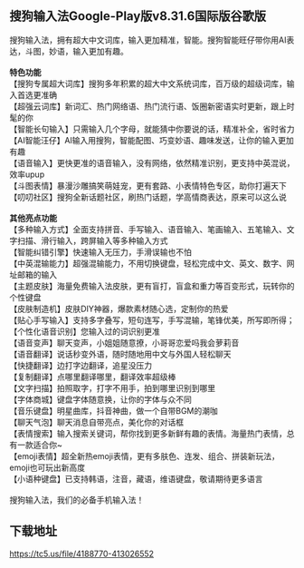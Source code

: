 ## 搜狗输入法Google-Play版v8.31.6国际版谷歌版
搜狗输入法，拥有超大中文词库，输入更加精准，智能。搜狗智能旺仔带你用AI表达，斗图，妙语，输入更加有趣。 <br> <br>******特色功能****** <br>【搜狗专属超大词库】搜狗多年积累的超大中文系统词库，百万级的超级词库，输入首选更准确 <br>【超强云词库】新词汇、热门网络语、热门流行语、饭圈新密语实时更新，跟上时髦的你 <br>【智能长句输入】只需输入几个字母，就能猜中你要说的话，精准补全，省时省力 <br>【AI智能汪仔】AI输入用搜狗，智能配图、巧变妙语、趣味发送，让你的输入更加有趣 <br>【语音输入】更快更准的语音输入，没有网络，依然精准识别，更支持中英混说，效率upup <br>【斗图表情】暴漫沙雕搞笑萌娃宠，更有套路、小表情特色专区，助你打遍天下 <br>【叨叨社区】搜狗全新话题社区，刷热门话题，学高情商表达，原来可以这么说 <br> <br>******其他亮点功能****** <br>【多种输入方式】全面支持拼音、手写输入、语音输入、笔画输入、五笔输入、文字扫描、滑行输入，跨屏输入等多种输入方式 <br>【智能纠错引擎】快速输入无压力，手滑误输也不怕 <br>【中英混输能力】超强混输能力，不用切换键盘，轻松完成中文、英文、数字、网址邮箱的输入 <br>【主题皮肤】海量免费输入法皮肤，更有盲打，盲盒和重力等百变形式，玩转你的个性键盘 <br>【皮肤制造机】皮肤DIY神器，爆款素材随心选，定制你的热爱 <br>【贴心手写输入】支持多字叠写，短句连写，手写混输，笔锋优美，所写即所得； <br>【个性化语音识别】您输入过的词识别更准 <br>【语音变声】聊天变声，小姐姐随意撩，小哥哥恋爱吗我会萝莉音 <br>【语音翻译】说话秒变外语，随时随地用中文与外国人轻松聊天 <br>【快捷翻译】边打字边翻译，追星没压力 <br>【复制翻译】点哪里翻译哪里，翻译效率超级棒 <br>【文字扫描】拍照取字，打字不用手，拍到哪里识别到哪里 <br>【字体商城】键盘字体随意换，让你的字体与众不同 <br>【音乐键盘】明星曲库，抖音神曲，做一个自带BGM的潮咖 <br>【聊天气泡】聊天消息自带亮点，美化你的对话框 <br>【表情搜索】输入搜索关键词，帮你找到更多新鲜有趣的表情。海量热门表情，总有一款适合你~ <br>【emoji表情】超全新热emoji表情，更有多肤色、连发、组合、拼装新玩法，emoji也可玩出新高度 <br>【小语种键盘】已支持韩语，注音，藏语，维语键盘，敬请期待更多语言 <br> <br>搜狗输入法，我们的必备手机输入法！
## 下载地址
https://tc5.us/file/4188770-413026552